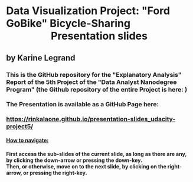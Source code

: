 # Data Visualization Project: "Ford GoBike" Bicycle-Sharing<br><center>Presentation slides</center>
## by Karine Legrand

### This is the GitHub repository for the "Explanatory Analysis" Report of the 5th Project of the "Data Analyst Nanodegree Program" (the Github repository of the entire Project is here: )<br><br> The Presentation is available as a GitHub Page here:<br><br> https://rinkalaone.github.io/presentation-slides_udacity-project5/ <br>

#### <ins>How to navigate:</ins>
#### First access the sub-slides of the current slide, as long as there are any, by clicking the down-arrow or pressing the down-key.<br>Then, or otherwise, move on to the next slide, by clicking on the right-arrow, or pressing the right-key.
